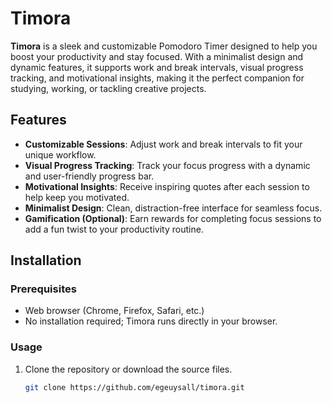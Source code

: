 # Timora

**Timora** is a sleek and customizable Pomodoro Timer designed to help you boost your productivity and stay focused. With a minimalist design and dynamic features, it supports work and break intervals, visual progress tracking, and motivational insights, making it the perfect companion for studying, working, or tackling creative projects.

## Features

- **Customizable Sessions**: Adjust work and break intervals to fit your unique workflow.
- **Visual Progress Tracking**: Track your focus progress with a dynamic and user-friendly progress bar.
- **Motivational Insights**: Receive inspiring quotes after each session to help keep you motivated.
- **Minimalist Design**: Clean, distraction-free interface for seamless focus.
- **Gamification (Optional)**: Earn rewards for completing focus sessions to add a fun twist to your productivity routine.

## Installation

### Prerequisites

- Web browser (Chrome, Firefox, Safari, etc.)
- No installation required; Timora runs directly in your browser.

### Usage

1. Clone the repository or download the source files.
   ```bash
   git clone https://github.com/egeuysall/timora.git